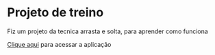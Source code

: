 # Projeto de treino

<p>Fiz um projeto da tecnica arrasta e solta, para aprender como funciona</p>

<p><a href="drag-and-drop-ebon-seven.vercel.app">Clique aqui</a> para acessar a aplicação</p>
